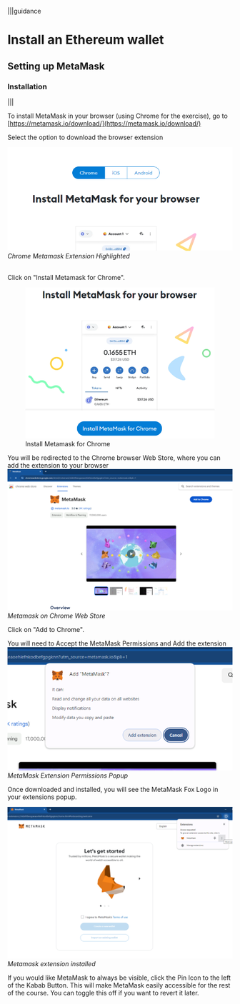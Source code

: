 |||guidance
# Install an Ethereum wallet

## Setting up MetaMask

### Installation
|||


To install MetaMask in your browser (using Chrome for the exercise), go to  
[https://metamask.io/download/](https://metamask.io/download/) 

Select the option to download the browser extension

![Chrome Metamask Extension Highlighted](.guides/img/02/image1.png "Chrome Metamask Extension Highlighted")*Chrome Metamask Extension Highlighted*

<br/>
Click on "Install Metamask for Chrome".

<figure>
    <img src=".guides/img/02/image2.png"
         alt="Install Metamask for Chrome">
    <figcaption>Install Metamask for Chrome</figcaption>
</figure>


You will be redirected to the Chrome browser Web Store, where you can add the extension to your browser  
![Metamask on Chrome Web Store](.guides/img/02/image3.png "Metamask on Chrome Web Store")*Metamask on Chrome Web Store*

Click on "Add to Chrome".

You will need to Accept the MetaMask Permissions and Add the extension  
![MetaMask Extension Permissions Popup](.guides/img/02/image4.png "MetaMask Extension Permissions Popup")*MetaMask Extension Permissions Popup*

Once downloaded and installed, you will see the MetaMask Fox Logo in your extensions popup.

![Metamask extension installed](.guides/img/02/image5.png "Metamask extension installed")*Metamask extension installed*

If you would like MetaMask to always be visible, click the Pin Icon to the left of the Kabab Button. This will make MetaMask easily accessible for the rest of the course. You can toggle this off if you want to revert it later.
